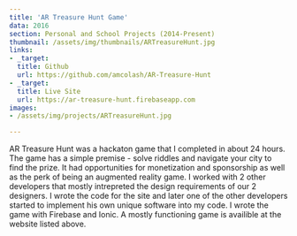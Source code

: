 ```yaml
---
title: 'AR Treasure Hunt Game'
data: 2016
section: Personal and School Projects (2014-Present)
thumbnail: /assets/img/thumbnails/ARTreasureHunt.jpg
links:
- _target:
  title: Github
  url: https://github.com/amcolash/AR-Treasure-Hunt
- _target:
  title: Live Site
  url: https://ar-treasure-hunt.firebaseapp.com
images:
- /assets/img/projects/ARTreasureHunt.jpg

---
```


AR Treasure Hunt was a hackaton game that I completed in about 24 hours. The game has a simple premise - solve riddles and navigate your city to find the prize. It had opportunities for monetization and sponsorship as well as the perk of being an augmented reality game. I worked with 2 other developers that mostly intrepreted the design requirements of our 2 designers. I wrote the code for the site and later one of the other developers started to implement his own unique software into my code. I wrote the game with Firebase and Ionic. A mostly functioning game is availible at the website listed above.